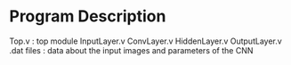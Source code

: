 # Program Description
Top.v : top module
InputLayer.v
ConvLayer.v
HiddenLayer.v
OutputLayer.v
.dat files : data about the input images and parameters of the CNN

